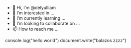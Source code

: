 - 👋 Hi, I’m @delyulliam
- 👀 I’m interested in ...
- 🌱 I’m currently learning ...
- 💞️ I’m looking to collaborate on ...
- 📫 How to reach me ...

<!---
delyulliam/delyulliam is a ✨ special ✨ repository because its `README.md` (this file) appears on your GitHub profile.
You can click the Preview link to take a look at your changes.
--->
console.log("hello world")
document.write("balazos zzzz")
